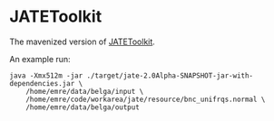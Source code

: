 JATEToolkit
====
The mavenized version of [JATEToolkit](https://code.google.com/p/jatetoolkit/).

An example run:

    java -Xmx512m -jar ./target/jate-2.0Alpha-SNAPSHOT-jar-with-dependencies.jar \
        /home/emre/data/belga/input \
        /home/emre/code/workarea/jate/resource/bnc_unifrqs.normal \
        /home/emre/data/belga/output